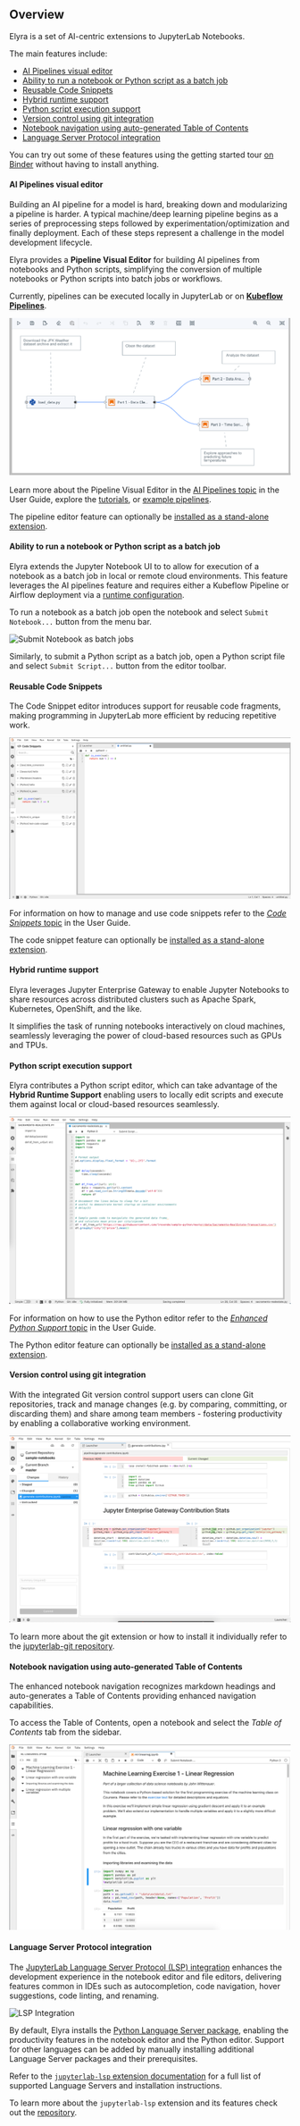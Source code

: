 <!--
{% comment %}
Copyright 2018-2021 Elyra Authors

Licensed under the Apache License, Version 2.0 (the "License");
you may not use this file except in compliance with the License.
You may obtain a copy of the License at

http://www.apache.org/licenses/LICENSE-2.0

Unless required by applicable law or agreed to in writing, software
distributed under the License is distributed on an "AS IS" BASIS,
WITHOUT WARRANTIES OR CONDITIONS OF ANY KIND, either express or implied.
See the License for the specific language governing permissions and
limitations under the License.
{% endcomment %}
-->
## Overview

Elyra is a set of AI-centric extensions to JupyterLab Notebooks.

The main features include:

* [AI Pipelines visual editor](#ai-pipelines-visual-editor)
* [Ability to run a notebook or Python script as a batch job](#ability-to-run-a-notebook-or-python-script-as-a-batch-job)
* [Reusable Code Snippets](#reusable-code-snippets)
* [Hybrid runtime support](#hybrid-runtime-support)
* [Python script execution support](#python-script-execution-support)
* [Version control using git integration](#version-control-using-git-integration)
* [Notebook navigation using auto-generated Table of Contents](#notebook-navigation-using-auto-generated-table-of-contents)
* [Language Server Protocol integration](#language-server-protocol-integration)

You can try out some of these features using the getting started tour [on Binder](https://github.com/elyra-ai/elyra#using-binder) without having to install anything.

#### AI Pipelines visual editor

Building an AI pipeline for a model is hard, breaking down and modularizing a pipeline is harder.
A typical machine/deep learning pipeline begins as a series of preprocessing steps followed by
experimentation/optimization and finally deployment. Each of these steps represent a challenge in
the model development lifecycle.

Elyra provides a **Pipeline Visual Editor** for building AI pipelines from notebooks and Python scripts,
simplifying the conversion of multiple notebooks or Python scripts into batch jobs or workflows.

Currently, pipelines can be executed locally in JupyterLab or on 
[**Kubeflow Pipelines**](https://www.kubeflow.org/docs/pipelines/overview/pipelines-overview/).

![Pipeline Editor](../images/pipeline-in-editor.png)

Learn more about the Pipeline Visual Editor in the [AI Pipelines topic](/user_guide/pipelines.md) in the User Guide,  explore the [tutorials](/getting_started/tutorials.md), or [example pipelines](https://github.com/elyra-ai/examples#aiml-pipelines).

The pipeline editor feature can optionally be [installed as a stand-alone extension](installation).

#### Ability to run a notebook or Python script as a batch job

Elyra extends the Jupyter Notebook UI to to allow for execution of a notebook as a batch job in local or remote cloud environments. This feature leverages the AI pipelines feature and requires either a Kubeflow Pipeline or Airflow deployment via a [runtime configuration](../user_guide/runtime-conf).

To run a notebook as a batch job open the notebook and select `Submit Notebook...` button from the menu bar.

![Submit Notebook as batch jobs](../images/submit-notebook-batch-job.gif)

Similarly, to submit a Python script as a batch job, open a Python script file and select `Submit Script...` button from the editor toolbar.

#### Reusable Code Snippets

The Code Snippet editor introduces support for reusable code fragments, making programming in JupyterLab more efficient by reducing repetitive work.

![Code Snippets](../images/code-snippet-expanded.png)

For information on how to manage and use code snippets refer to the [_Code Snippets_ topic](../user_guide/code-snippets) in the User Guide.

The code snippet feature can optionally be [installed as a stand-alone extension](installation).

#### Hybrid runtime support

Elyra leverages Jupyter Enterprise Gateway to enable Jupyter Notebooks
to share resources across distributed clusters such as Apache Spark, Kubernetes, OpenShift, and the like.

It simplifies the task of running notebooks interactively on cloud machines,
seamlessly leveraging the power of cloud-based resources such as GPUs and TPUs.

#### Python script execution support

Elyra contributes a Python script editor, which can take advantage of the
**Hybrid Runtime Support** enabling users to locally edit scripts and execute
them against local or cloud-based resources seamlessly.

![Enhanced Python Support](../images/python-editor.png)

For information on how to use the Python editor refer to the [_Enhanced Python Support_ topic](../user_guide/enhanced-python-support) in the User Guide.

The Python editor feature can optionally be [installed as a stand-alone extension](installation).

#### Version control using git integration

With the integrated Git version control support users can clone Git repositories, track and manage changes (e.g. by comparing, committing, or discarding them) and share among team members - fostering productivity by enabling a collaborative working environment.

![Git Integration](../images/git.png)

To learn more about the git extension or how to install it individually refer to the [jupyterlab-git repository](https://github.com/jupyterlab/jupyterlab-git).

#### Notebook navigation using auto-generated Table of Contents

The enhanced notebook navigation recognizes markdown headings and auto-generates
a Table of Contents providing enhanced navigation capabilities.

To access the Table of Contents, open a notebook and select the _Table of Contents_ tab from the sidebar.

![Notebook Table of Contents](../images/notebook-toc.png)

#### Language Server Protocol integration

The [JupyterLab Language Server Protocol (LSP) integration](https://github.com/krassowski/jupyterlab-lsp) enhances the development experience in the notebook editor and file editors, delivering features common in IDEs such as autocompletion, code navigation, hover suggestions, code linting, and renaming. 

![LSP Integration](../images/lsp.gif)

By default, Elyra installs the [Python Language Server package](https://pypi.org/project/python-language-server/), enabling the productivity features in the notebook editor and the Python editor. Support for other languages can be added by manually installing additional Language Server packages and their prerequisites.

Refer to the [`jupyterlab-lsp` extension documentation](https://jupyterlab-lsp.readthedocs.io/en/latest/Language%20Servers.html) for a full list of supported Language Servers and installation instructions.

To learn more about the `jupyterlab-lsp` extension and its features check out the [repository](https://github.com/krassowski/jupyterlab-lsp).
